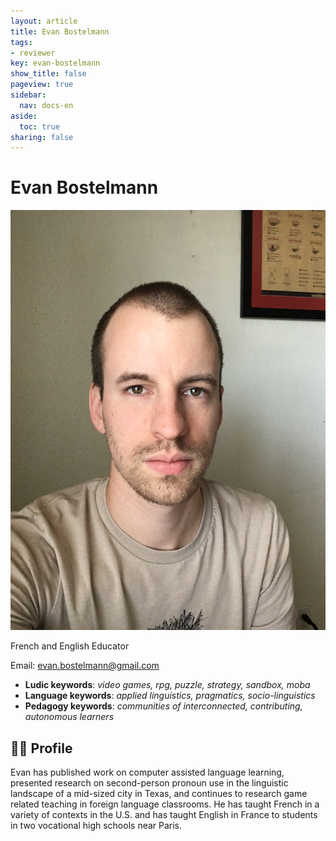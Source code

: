 ```yaml
---
layout: article
title: Evan Bostelmann
tags:
- reviewer
key: evan-bostelmann
show_title: false
pageview: true
sidebar:
  nav: docs-en
aside:
  toc: true
sharing: false
---
```


# Evan Bostelmann

<div class="card">
  <div class="card__image">
    <img class="image" src="/assets/images/evan-b.jpg"/>
    <div class="overlay overlay--bottom">
      <p>French and English Educator</p>
    </div>
  </div>
</div>

Email: [evan.bostelmann@gmail.com](mailto:evan.bostelmann@gmail.com)

- **Ludic keywords**: *video games, rpg, puzzle, strategy, sandbox, moba*
- **Language keywords**: *applied linguistics, pragmatics, socio-linguistics*
- **Pedagogy keywords**: *communities of interconnected, contributing, autonomous learners*

<!--more-->

## 👨‍🏫 Profile

Evan has published work on computer assisted language learning, presented research on second-person pronoun use in the linguistic landscape of a mid-sized city in Texas, and continues to research game related teaching in foreign language classrooms. He has taught French in a variety of contexts in the U.S. and has taught English in France to students in two vocational high schools near Paris.